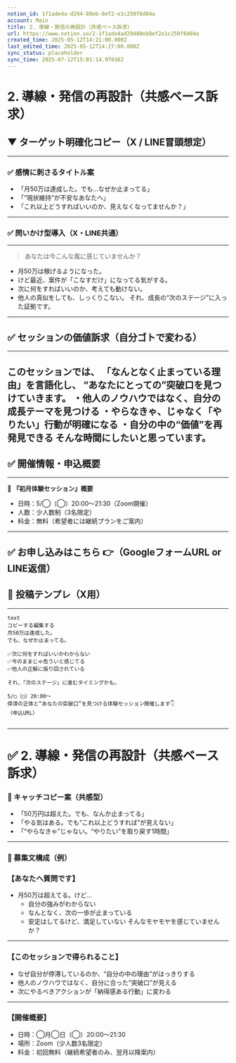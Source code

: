 ```yaml
---
notion_id: 1f1ade4a-d294-80eb-8ef2-e1c250f6d04a
account: Main
title: 2. 導線・発信の再設計（共感ベース訴求）
url: https://www.notion.so/2-1f1ade4ad29480eb8ef2e1c250f6d04a
created_time: 2025-05-12T14:21:00.000Z
last_edited_time: 2025-05-12T14:27:00.000Z
sync_status: placeholder
sync_time: 2025-07-12T15:01:14.970162
---
```

# 2. 導線・発信の再設計（共感ベース訴求）

  ## ▼ ターゲット明確化コピー（X / LINE冒頭想定）
  ---
  ### ✅ 感情に刺さるタイトル案
  - 「月50万は達成した。でも…なぜか止まってる」
  - 「“現状維持”が不安なあなたへ」
  - 「これ以上どうすればいいのか、見えなくなってませんか？」
  ---
  ### ✅ 問いかけ型導入（X・LINE共通）
  ---
  > あなたは今こんな風に感じていませんか？
  - 月50万は稼げるようになった。
  - けど最近、案件が「こなすだけ」になってる気がする。
  - 次に何をすればいいのか、考えても動けない。
  - 他人の真似をしても、しっくりこない。
  それ、成長の“次のステージ”に入った証拠です。
  ---
  ## ✅ セッションの価値訴求（自分ゴトで変わる）
  ---
  このセッションでは、
  「なんとなく止まっている理由」を言語化し、
  “あなたにとっての”突破口を見つけていきます。
  ・他人のノウハウではなく、自分の成長テーマを見つける
  ・やらなきゃ、じゃなく「やりたい」行動が明確になる
  ・自分の中の“価値”を再発見できる
  そんな時間にしたいと思っています。
  ---
  ## ✅ 開催情報・申込概要
  ---
  📌 **『初月体験セッション』概要**
  - 日時：5/◯（◯）20:00〜21:30（Zoom開催）
  - 人数：少人数制（3名限定）
  - 料金：無料（希望者には継続プランをご案内）
  ---
  ✅ お申し込みはこちら
  👉（GoogleフォームURL or LINE返信）
  ---
  ## 🧠 投稿テンプレ（X用）
  ---
  ```plain text
text
コピーする編集する
月50万は達成した。
でも、なぜか止まってる。

✅次に何をすればいいかわからない
✅今のままじゃ危ういと感じてる
✅他人の正解に振り回されている

それ、「次のステージ」に進むタイミングかも。

5/◯（◯）20:00〜
停滞の正体と“あなたの突破口”を見つける体験セッション開催します👇
（申込URL）


  ```
  ---
# ✅ 2. 導線・発信の再設計（共感ベース訴求）
### 🎯 キャッチコピー案（共感型）
- 「50万円は超えた。でも、なんか止まってる」
- 「やる気はある。でも“これ以上どうすれば”が見えない」
- 「“やらなきゃ”じゃない。“やりたい”を取り戻す1時間」
---
### 📩 募集文構成（例）
### 【あなたへ質問です】
- 月50万は超えてる。けど…
  - 自分の強みがわからない
  - なんとなく、次の一歩が止まっている
  - 安定はしてるけど、満足していない
そんなモヤモヤを感じていませんか？
---
### 【このセッションで得られること】
- なぜ自分が停滞しているのか、“自分の中の理由”がはっきりする
- 他人のノウハウではなく、自分に合った“突破口”が見える
- 次にやるべきアクションが「納得感ある行動」に変わる
---
### 【開催概要】
- 日時：◯月◯日（◯）20:00〜21:30
- 場所：Zoom（少人数3名限定）
- 料金：初回無料（継続希望者のみ、翌月以降案内）